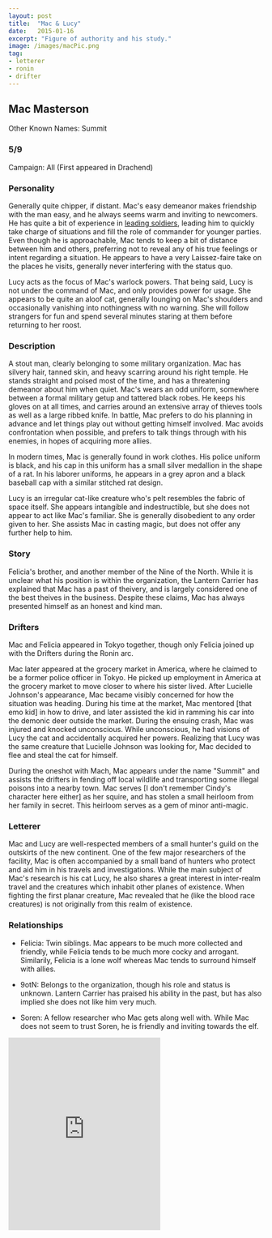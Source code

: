 ```yaml
---
layout: post
title:  "Mac & Lucy"
date:   2015-01-16
excerpt: "Figure of authority and his study."
image: /images/macPic.png
tag:
- letterer
- ronin
- drifter 
---
```


## Mac Masterson

Other Known Names: Summit

### 5/9

Campaign: All (First appeared in Drachend)

### Personality

Generally quite chipper, if distant. Mac's easy demeanor makes friendship with the man easy, and he always seems warm and inviting to newcomers. He has quite a bit of experience in <a href="https://drifter-handbook.github.io/secondBest" >leading soldiers</a>, leading him to quickly take charge of situations and fill the role of commander for younger parties. Even though he is approachable, Mac tends to keep a bit of distance between him and others, preferring not to reveal any of his true feelings or intent regarding a situation. He appears to have a very Laissez-faire take on the places he visits, generally never interfering with the status quo. 

Lucy acts as the focus of Mac's warlock powers. That being said, Lucy is not under the command of Mac, and only provides power for usage. She appears to be quite an aloof cat, generally lounging on Mac's shoulders and occasionally vanishing into nothingness with no warning. She will follow strangers for fun and spend several minutes staring at them before returning to her roost.

### Description

A stout man, clearly belonging to some military organization. Mac has silvery hair, tanned skin, and heavy scarring around his right temple. He stands straight and poised most of the time, and has a threatening demeanor about him when quiet. Mac's wears an odd uniform, somewhere between a formal military getup and tattered black robes. He keeps his gloves on at all times, and carries around an extensive array of thieves tools as well as a large ribbed knife. In battle, Mac prefers to do his planning in advance and let things play out without getting himself involved. Mac avoids confrontation when possible, and prefers to talk things through with his enemies, in hopes of acquiring more allies.

In modern times, Mac is generally found in work clothes. His police uniform is black, and his cap in this uniform has a small silver medallion in the shape of a rat. In his laborer uniforms, he appears in a grey apron and a black baseball cap with a similar stitched rat design.

Lucy is an irregular cat-like creature who's pelt resembles the fabric of space itself. She appears intangible and indestructible, but she does not appear to act like Mac's familiar. She is generally disobedient to any order given to her. She assists Mac in casting magic, but does not offer any further help to him.

### Story

Felicia's brother, and another member of the Nine of the North. While it is unclear what his position is within the organization, the Lantern Carrier has explained that Mac has a past of theivery, and is largely considered one of the best theives in the business. Despite these claims, Mac has always presented himself as an honest and kind man.

### Drifters

Mac and Felicia appeared in Tokyo together, though only Felicia joined up with the Drifters during the Ronin arc. 

Mac later appeared at the grocery market in America, where he claimed to be a former police officer in Tokyo. He picked up employment in America at the grocery market to move closer to where his sister lived. After Lucielle Johnson's appearance, Mac became visibly concerned for how the situation was heading. During his time at the market, Mac mentored [that emo kid] in how to drive, and later assisted the kid in ramming his car into the demonic deer outside the market. During the ensuing crash, Mac was injured and knocked unconscious. While unconscious, he had visions of Lucy the cat and accidentally acquired her powers. Realizing that Lucy was the same creature that Lucielle Johnson was looking for, Mac decided to flee and steal the cat for himself.

During the oneshot with Mach, Mac appears under the name "Summit" and assists the drifters in fending off local wildlife and transporting some illegal poisons into a nearby town. Mac serves [I don't remember Cindy's character here either] as her squire, and has stolen a small heirloom from her family in secret. This heirloom serves as a gem of minor anti-magic.

### Letterer

Mac and Lucy are well-respected members of a small hunter's guild on the outskirts of the new continent. One of the few major researchers of the facility, Mac is often accompanied by a small band of hunters who protect and aid him in his travels and investigations. While the main subject of Mac's research is his cat Lucy, he also shares a great interest in inter-realm travel and the creatures which inhabit other planes of existence. When fighting the first planar creature, Mac revealed that he (like the blood race creatures) is not originally from this realm of existence. 

### Relationships

- Felicia: Twin siblings. Mac appears to be much more collected and friendly, while Felicia tends to be much more cocky and arrogant. Similarily, Felicia is a lone wolf whereas Mac tends to surround himself with allies.

- 9otN: Belongs to the organization, though his role and status is unknown. Lantern Carrier has praised his ability in the past, but has also implied she does not like him very much.

- Soren: A fellow researcher who Mac gets along well with. While Mac does not seem to trust Soren, he is friendly and inviting towards the elf.

<iframe src="https://open.spotify.com/embed/playlist/7mzEE9BLmlSW32s0DsxnKi" width="300" height="380" frameborder="0" allowtransparency="true" allow="encrypted-media"></iframe>
